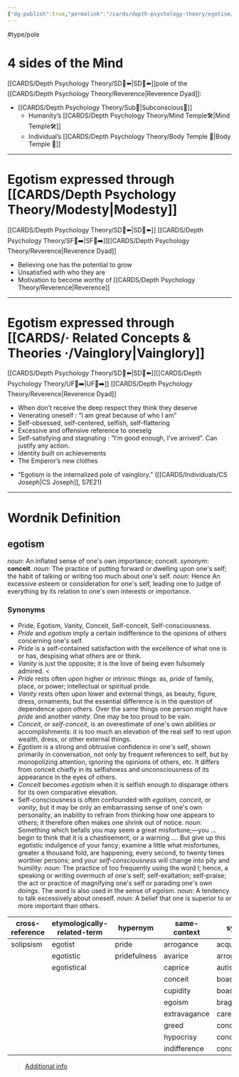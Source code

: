 ```yaml
---
{"dg-publish":true,"permalink":"/cards/depth-psychology-theory/egotism/","noteIcon":"1","created":"2022-12-31T17:40:38.411+01:00","updated":"2023-05-27T15:35:28.677+02:00"}
---
```


#type/pole 

# 4 sides of the Mind 
[[CARDS/Depth Psychology Theory/SD🤸⬅️\|SD🤸⬅️]]pole of the [[CARDS/Depth Psychology Theory/Reverence\|Reverence Dyad]]: 
- [[CARDS/Depth Psychology Theory/Sub🤸\|Subconscious🤸]] 
	- Humanity’s [[CARDS/Depth Psychology Theory/Mind Temple🛠️\|Mind Temple🛠️]] 
	- Individual’s [[CARDS/Depth Psychology Theory/Body Temple 🌳\|Body Temple 🌳]] 
---
# Egotism expressed through [[CARDS/Depth Psychology Theory/Modesty\|Modesty]] 
[[CARDS/Depth Psychology Theory/SD🤸⬅️\|SD🤸⬅️]] [[CARDS/Depth Psychology Theory/SF🤸➡️\|SF🤸➡️]][[CARDS/Depth Psychology Theory/Reverence\|Reverence Dyad]] 
- Believing one has the potential to grow 
- Unsatisfied with who they are 
- Motivation to become worthy of [[CARDS/Depth Psychology Theory/Reverence\|Reverence]]
---
# Egotism expressed through [[CARDS/· Related Concepts & Theories ·/Vainglory\|Vainglory]] 
[[CARDS/Depth Psychology Theory/SD🤸⬅️\|SD🤸⬅️]][[CARDS/Depth Psychology Theory/UF👤➡️\|UF👤➡️]] [[CARDS/Depth Psychology Theory/Reverence\|Reverence Dyad]] 
- When don’t receive the deep respect they think they deserve 
- Venerating oneself : “I am great because of who I am”
- Self-obsessed, self-centered, selfish, self-flattering  
- Excessive and offensive reference to oneselg
- Self-satisfying and stagnating : “I’m good enough, I’ve arrived”. Can justify any action. 
- Identity built on achievements 
- The Emperor’s new clothes 

<div class="transclusion internal-embed is-loaded"><div class="markdown-embed">



- “Egotism is the internalized pole of vainglory.” ([[CARDS/Individuals/CS Joseph\|CS Joseph]], S7E21) 

</div></div>


---
# Wordnik Definition 
## egotism
*noun*: An inflated sense of one's own importance; conceit. <i>synonym</i>: <strong> conceit</strong>.
*noun*: The practice of putting forward or dwelling upon one's self; the habit of talking or writing too much about one's self.
*noun*: Hence An excessive esteem or consideration for one's self, leading one to judge of everything by its relation to one's own interests or importance.

### Synonyms 
- Pride, Egotism, Vanity, Conceit, Self-conceit, Self-consciousness. 
- *Pride* and *egotism* imply a certain indifference to the opinions of others concerning one's self.
- *Pride* is a self-contained satisfaction with the excellence of what one is or has, despising what others are or think. 
- *Vanity* is just the opposite; it is the love of being even fulsomely admired. <
- *Pride* rests often upon higher or intrinsic things: as, <em>pride</em> of family, place, or power; intellectual or spiritual pride.
- *Vanity* rests often upon lower and external things, as beauty, figure, dress, ornaments; but the essential difference is in the question of dependence upon others. Over the same things one person might have <em>pride</em> and another <em>vanity.</em> One may be too proud to be vain. 
- *Conceit*, or <em>self-conceit</em>, is an overestimate of one's own abilities or accomplishments: it is too much an elevation of the real self to rest upon wealth, dress, or other external things.
- *Egotism* is a strong and obtrusive confidence in one's self, shown primarily in conversation, not only by frequent references to self, but by monopolizing attention, ignoring the opinions of others, etc. It differs from <internalXref urlencoded="conceit">conceit</internalXref> chiefly in its selfishness and unconsciousness of its appearance in the eyes of others.
- *Conceit* becomes <em>egotism</em> when it is selfish enough to disparage others for its own comparative elevation. 
- Self-consciousness is often confounded with <em>egotism, conceit</em>, or <em>vanity</em>, but it may be only an embarrassing sense of one's own personality, an inability to refrain from thinking how one appears to others; it therefore often makes one shrink out of notice.
*noun*: Something which befalls you may seem a great misfortune;—you … begin to think that it is a chastisement, or a warning …. But give up this egotistic indulgence of your fancy; examine a little what misfortunes, greater a thousand fold, are happening, every second, to twenty times worthier persons; and your <em>self-consciousness</em> will change into pity and humility.
*noun*: The practice of too frequently using the word <ex>I</ex>; hence, a speaking or writing overmuch of one's self; self-exaltation; self-praise; the act or practice of magnifying one's self or parading one's own doings. The word is also used in the sense of <ex>egoism</ex>.
*noun*: A tendency to talk excessively about oneself.
*noun*: A belief that one is <xref>superior</xref> to or more important than others.

| cross-reference |etymologically-related-term |hypernym |same-context |synonym |
| --- | --- | --- | --- | --- |
| solipsism | egotist | pride | arrogance | acquisitiveness |
|  | egotistic | pridefulness | avarice | arrogance |
|  | egotistical |  | caprice | autism |
|  |  |  | conceit | boastfulness |
|  |  |  | cupidity | boasting |
|  |  |  | egoism | bragging |
|  |  |  | extravagance | careerism |
|  |  |  | greed | conceit |
|  |  |  | hypocrisy | conceit |
|  |  |  | indifference | conceitedness |

> [Additional info](https://www.wordnik.com/words/egotism)
